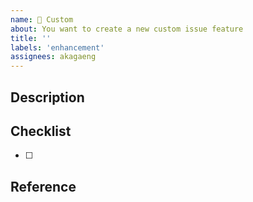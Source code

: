 ```yaml
---
name: 📝 Custom
about: You want to create a new custom issue feature
title: ''
labels: 'enhancement'
assignees: akagaeng
---
```


## Description

<!-- 이슈 사항에 대해서 상세히 설명을 적어 주세요 -->

## Checklist

- [ ] 

## Reference

<!-- 이슈와 관련하여 참고가 될만한 URL 등을 추가해 주세요 -->
